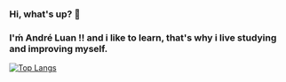 ### Hi, what's up? 👋
### I'ḿ André Luan !! and i like to learn, that's why i live studying and improving myself.

[![Top Langs](https://github-readme-stats.vercel.app/api/top-langs/?username=Andrelua&layout=compact&bg_color=red)](https://github.com/anuraghazra/github-readme-stats)

<!--
**Andrelua/Andrelua** is a ✨ _special_ ✨ repository because its `README.md` (this file) appears on your GitHub profile.

Here are some ideas to get you started:

- 🔭 I’m currently working on ...
- 🌱 I’m currently learning ...
- 👯 I’m looking to collaborate on ...
- 🤔 I’m looking for help with ...
- 💬 Ask me about ...
- 📫 How to reach me: ...
- 😄 Pronouns: ...
- ⚡ Fun fact: ...
-->
